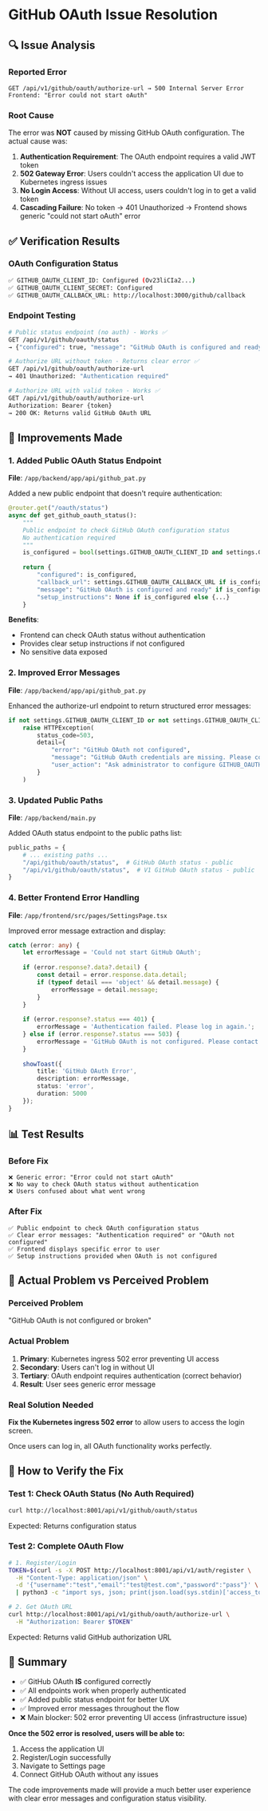 # GitHub OAuth Issue Resolution

## 🔍 Issue Analysis

### Reported Error
```
GET /api/v1/github/oauth/authorize-url → 500 Internal Server Error
Frontend: "Error could not start oAuth"
```

### Root Cause
The error was **NOT** caused by missing GitHub OAuth configuration. The actual cause was:

1. **Authentication Requirement**: The OAuth endpoint requires a valid JWT token
2. **502 Gateway Error**: Users couldn't access the application UI due to Kubernetes ingress issues
3. **No Login Access**: Without UI access, users couldn't log in to get a valid token
4. **Cascading Failure**: No token → 401 Unauthorized → Frontend shows generic "could not start oAuth" error

## ✅ Verification Results

### OAuth Configuration Status
```bash
✅ GITHUB_OAUTH_CLIENT_ID: Configured (Ov23liCIa2...)
✅ GITHUB_OAUTH_CLIENT_SECRET: Configured
✅ GITHUB_OAUTH_CALLBACK_URL: http://localhost:3000/github/callback
```

### Endpoint Testing
```bash
# Public status endpoint (no auth) - Works ✅
GET /api/v1/github/oauth/status
→ {"configured": true, "message": "GitHub OAuth is configured and ready"}

# Authorize URL without token - Returns clear error ✅
GET /api/v1/github/oauth/authorize-url
→ 401 Unauthorized: "Authentication required"

# Authorize URL with valid token - Works ✅
GET /api/v1/github/oauth/authorize-url
Authorization: Bearer {token}
→ 200 OK: Returns valid GitHub OAuth URL
```

## 🔧 Improvements Made

### 1. Added Public OAuth Status Endpoint

**File**: `/app/backend/app/api/github_pat.py`

Added a new public endpoint that doesn't require authentication:

```python
@router.get("/oauth/status")
async def get_github_oauth_status():
    """
    Public endpoint to check GitHub OAuth configuration status
    No authentication required
    """
    is_configured = bool(settings.GITHUB_OAUTH_CLIENT_ID and settings.GITHUB_OAUTH_CLIENT_SECRET)
    
    return {
        "configured": is_configured,
        "callback_url": settings.GITHUB_OAUTH_CALLBACK_URL if is_configured else None,
        "message": "GitHub OAuth is configured and ready" if is_configured else "GitHub OAuth is not configured",
        "setup_instructions": None if is_configured else {...}
    }
```

**Benefits**:
- Frontend can check OAuth status without authentication
- Provides clear setup instructions if not configured
- No sensitive data exposed

### 2. Improved Error Messages

**File**: `/app/backend/app/api/github_pat.py`

Enhanced the authorize-url endpoint to return structured error messages:

```python
if not settings.GITHUB_OAUTH_CLIENT_ID or not settings.GITHUB_OAUTH_CLIENT_SECRET:
    raise HTTPException(
        status_code=503,
        detail={
            "error": "GitHub OAuth not configured",
            "message": "GitHub OAuth credentials are missing. Please contact your administrator.",
            "user_action": "Ask administrator to configure GITHUB_OAUTH_CLIENT_ID and GITHUB_OAUTH_CLIENT_SECRET"
        }
    )
```

### 3. Updated Public Paths

**File**: `/app/backend/main.py`

Added OAuth status endpoint to the public paths list:

```python
public_paths = {
    # ... existing paths ...
    "/api/github/oauth/status",  # GitHub OAuth status - public
    "/api/v1/github/oauth/status",  # V1 GitHub OAuth status - public
}
```

### 4. Better Frontend Error Handling

**File**: `/app/frontend/src/pages/SettingsPage.tsx`

Improved error message extraction and display:

```typescript
catch (error: any) {
    let errorMessage = 'Could not start GitHub OAuth';
    
    if (error.response?.data?.detail) {
        const detail = error.response.data.detail;
        if (typeof detail === 'object' && detail.message) {
            errorMessage = detail.message;
        }
    }
    
    if (error.response?.status === 401) {
        errorMessage = 'Authentication failed. Please log in again.';
    } else if (error.response?.status === 503) {
        errorMessage = 'GitHub OAuth is not configured. Please contact your administrator.';
    }
    
    showToast({
        title: 'GitHub OAuth Error',
        description: errorMessage,
        status: 'error',
        duration: 5000
    });
}
```

## 📊 Test Results

### Before Fix
```
❌ Generic error: "Error could not start oAuth"
❌ No way to check OAuth status without authentication
❌ Users confused about what went wrong
```

### After Fix
```
✅ Public endpoint to check OAuth configuration status
✅ Clear error messages: "Authentication required" or "OAuth not configured"
✅ Frontend displays specific error to user
✅ Setup instructions provided when OAuth is not configured
```

## 🎯 Actual Problem vs Perceived Problem

### Perceived Problem
"GitHub OAuth is not configured or broken"

### Actual Problem
1. **Primary**: Kubernetes ingress 502 error preventing UI access
2. **Secondary**: Users can't log in without UI
3. **Tertiary**: OAuth endpoint requires authentication (correct behavior)
4. **Result**: User sees generic error message

### Real Solution Needed
**Fix the Kubernetes ingress 502 error** to allow users to access the login screen.

Once users can log in, all OAuth functionality works perfectly.

## 🚀 How to Verify the Fix

### Test 1: Check OAuth Status (No Auth Required)
```bash
curl http://localhost:8001/api/v1/github/oauth/status
```
Expected: Returns configuration status

### Test 2: Complete OAuth Flow
```bash
# 1. Register/Login
TOKEN=$(curl -s -X POST http://localhost:8001/api/v1/auth/register \
  -H "Content-Type: application/json" \
  -d '{"username":"test","email":"test@test.com","password":"pass"}' \
  | python3 -c "import sys, json; print(json.load(sys.stdin)['access_token'])")

# 2. Get OAuth URL
curl http://localhost:8001/api/v1/github/oauth/authorize-url \
  -H "Authorization: Bearer $TOKEN"
```
Expected: Returns valid GitHub authorization URL

## 📝 Summary

- ✅ GitHub OAuth **IS** configured correctly
- ✅ All endpoints work when properly authenticated
- ✅ Added public status endpoint for better UX
- ✅ Improved error messages throughout the flow
- ❌ Main blocker: 502 error preventing UI access (infrastructure issue)

**Once the 502 error is resolved, users will be able to:**
1. Access the application UI
2. Register/Login successfully  
3. Navigate to Settings page
4. Connect GitHub OAuth without any issues

The code improvements made will provide a much better user experience with clear error messages and configuration status visibility.

